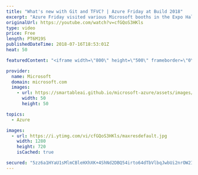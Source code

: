 ```yaml
---
title: "What's new with Git and TFVC? | Azure Friday at Build 2018"
excerpt: "Azure Friday visited various Microsoft booths in the Expo Hall at Build 2018 to learn what's new. In this episode, Donovan Brown chats with Edward Thomson about Git and TFVC.  For more information, see:  • DevOps Resource Center https://aka.ms/azfr/433/01  • Visual Studio Team Services https://aka.ms/azfr/433/02"
originalUrl: https://youtube.com/watch?v=cfGQoS3HKls
type: video
price: Free
length: PT6M19S
publishedDateTime: 2018-07-16T18:53:01Z
heat: 50

featuredContent: "<iframe width=\"800\" height=\"500\" frameborder=\"0\" src=\"https://www.youtube.com/embed/cfGQoS3HKls\" allow=\"accelerometer; autoplay; encrypted-media; gyroscope; picture-in-picture\" allowfullscreen></iframe>"

provider:
  name: Microsoft
  domain: microsoft.com
  images:
    - url: https://smartableai.github.io/microsoft-azure/assets/images/organizations/microsoft.com-50x50.jpg
      width: 50
      height: 50

topics:
  - Azure

images:
  - url: https://i.ytimg.com/vi/cfGQoS3HKls/maxresdefault.jpg
    width: 1280
    height: 720
    isCached: true

secured: "5zz6a1HYaU1sMlmCBleHXhXK+4ShNd2DBQ54irto64dTbVlbqJwbUi2nrOW2IpDBFpXPXNe3QXyqYQnNNYOI1Ht9qwGUneb6MSSvgFoqrWzPrs/kfj+HidPw9LlXB3/pgVx+wo6yf+xBSUHfXbiJRR0Z1diMQe+bsxm/pKr6oddaLWKWpUjiNL1fRciFh/1PdIz+SRKqpTYdf0hkwan4ExVz0y0xVAU2mI3+D2ZNI9KogT7x9qFfiDlKRHQdiJf8cjj9E2TbcgCT8+VQl0UPz338z2HkLqLidkYjoEl1b/6hCVq68/KlpBW049hZBKEM4lPHU7JnXzM/9Fjhz4zgLv33Xujjkd1ie/0I1OkcreFMBM5Pk2Jtcw5Ftyw/gxFTJVMb3YFpgMrndt9R7XhJqx7QctuZXuZrU+GqBGNTlko=;wE6idVgi5UQszQPko16zdA=="
---
```


